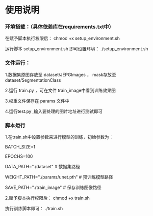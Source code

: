 # 使用说明

###  环境搭载：（具体依赖库在requirements.txt中）
在赋予脚本执行权限后：
chmod +x setup_environment.sh    

运行脚本 setup_environment.sh 即可设置环境：
./setup_environment.sh

###  文件运行：
1.数据集原图存放至 dataset/JEPGImages ， mask存放至 dataset/SegmentationClass

2.运行 train.py ，可在文件 train_image中看到训练效果图

3.权重文件保存在 params 文件中

4.运行test.py ,输入要处理的图片地址进行测试即可

###  脚本运行
1.在train.sh中设置参数来进行模型的训练，初始参数为：

BATCH_SIZE=1

EPOCHS=100

DATA_PATH="./dataset"  # 数据集路径

WEIGHT_PATH="./params/unet.pth"  # 预训练模型路径

SAVE_PATH="./train_image"  # 保存训练图像路径

2.赋予脚本执行权限后：
chmod +x train.sh

执行训练脚本即可：
./train.sh
